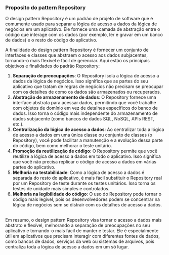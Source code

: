 ### Proposito do pattern Repository

O design pattern Repository é um padrão de projeto de software que é comumente usado para 
separar a lógica de acesso a dados da lógica de negócios em um aplicativo. Ele fornece uma 
camada de abstração entre o código que interage com os dados (por exemplo, ler e gravar em um banco 
de dados) e o resto do código do aplicativo.

A finalidade do design pattern Repository é fornecer um conjunto de interfaces e classes que 
abstraem o acesso aos dados subjacentes, tornando-o mais flexível e fácil de gerenciar. 
Aqui estão os principais objetivos e finalidades do padrão Repository:

1.  **Separação de preocupações**: O Repository isola a lógica de acesso a dados da lógica de negócios. Isso significa que as partes do seu aplicativo que tratam de regras de negócios não precisam se preocupar com os detalhes de como os dados são armazenados ou recuperados.
2.  **Abstração de armazenamento de dados**: O Repository fornece uma interface abstrata para acessar dados, permitindo que você trabalhe com objetos de domínio em vez de detalhes específicos do banco de dados. Isso torna o código mais independente do armazenamento de dados subjacente (como bancos de dados SQL, NoSQL, APIs REST, etc.).
3.  **Centralização da lógica de acesso a dados**: Ao centralizar toda a lógica de acesso a dados em uma única classe ou conjunto de classes (o Repository), você pode facilitar a manutenção e a evolução dessa parte do código, bem como melhorar o teste unitário.
4.  **Promoção da reutilização de código**: O Repository permite que você reutilize a lógica de acesso a dados em todo o aplicativo. Isso significa que você não precisa replicar o código de acesso a dados em várias partes do aplicativo.
5.  **Melhoria na testabilidade**: Como a lógica de acesso a dados é separada do resto do aplicativo, é mais fácil substituir o Repository real por um Repository de teste durante os testes unitários. Isso torna os testes de unidade mais simples e controlados.
6.  **Melhoria na legibilidade do código**: O uso do Repository pode tornar o código mais legível, pois os desenvolvedores podem se concentrar na lógica de negócios sem se distrair com os detalhes de acesso a dados.  
     

Em resumo, o design pattern Repository visa tornar o acesso a dados mais abstrato e flexível, melhorando a separação de preocupações no seu aplicativo e tornando-o mais fácil de manter e testar. Ele é especialmente útil em aplicativos que precisam interagir com diferentes fontes de dados, como bancos de dados, serviços da web ou sistemas de arquivos, pois centraliza toda a lógica de acesso a dados em um só lugar.